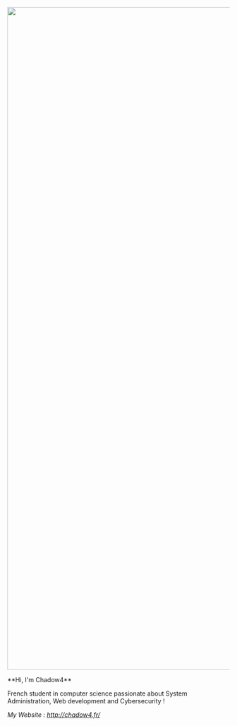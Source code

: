 <p align="center">
  <img width="1500px" src="http://chadow4.fr/Efect.png">
</p>
**Hi, I'm Chadow4** <br>

French student in computer science passionate about System Administration, Web development and Cybersecurity !

*My Website : http://chadow4.fr/*
